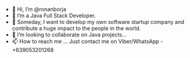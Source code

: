 - 👋 Hi, I’m @ronanborja
- 👀 I’m a Java Full Stack Developer.
- 🌱 Someday, I want to develop my own software startup company and contribute a huge impact to the people in the world. 
-  💞️ I’m looking to collaborate on Java projects...
- 📫 How to reach me ... Just contact me on Viber/WhatsApp - +639053201268

<!---
ronanborja/ronanborja is a ✨ special ✨ repository because its `README.md` (this file) appears on your GitHub profile.
You can click the Preview link to take a look at your changes.
--->
